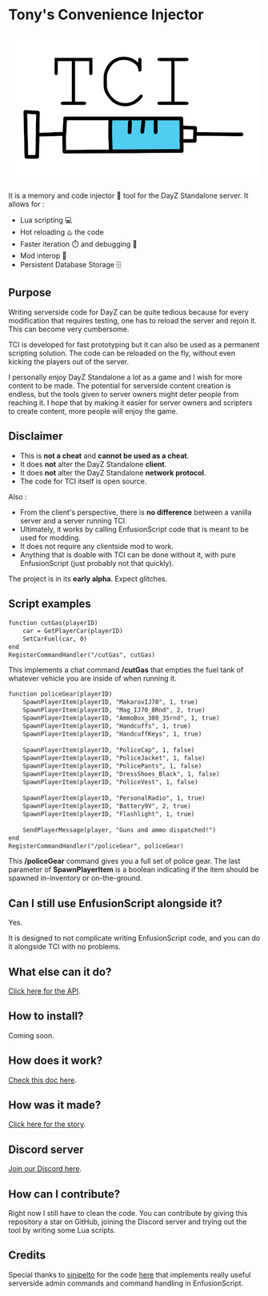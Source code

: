 # Tony's Convenience Injector

![TCI LOGO](docfiles/tci.png)

It is a memory and code injector 💉 tool for the DayZ Standalone server. It allows for :

+ Lua scripting 💻
+ Hot reloading ♨️ the code
+ Faster iteration ⏱️ and debugging 🐛
+ Mod interop 🔀
+ Persistent Database Storage 🗄️

## Purpose
Writing serverside code for DayZ can be quite tedious because for every modification that requires testing, one has to reload the server and rejoin it. This can become very cumbersome.

TCI is developed for fast prototyping but it can also be used as a permanent scripting solution. The code can be reloaded on the fly, without even kicking the players out of the server.

I personally enjoy DayZ Standalone a lot as a game and I wish for more content to be made. The potential for serverside content creation is endless, but the tools given to server owners might deter people from reaching it. I hope that by making it easier for server owners and scripters to create content, more people will enjoy the game.

## Disclaimer
+ This is **not a cheat** and **cannot be used as a cheat**. 
+ It does **not** alter the DayZ Standalone **client**.
+ It does **not** alter the DayZ Standalone **network protocol**.
+ The code for TCI itself is open source.

Also :
+ From the client's perspective, there is **no difference** between a vanilla server and a server running TCI.
+ Ultimately, it works by calling EnfusionScript code that is meant to be used for modding.
+ It does not require any clientside mod to work.
+ Anything that is doable with TCI can be done without it, with pure EnfusionScript (just probably not that quickly).

The project is in its **early alpha**. Expect glitches.

## Script examples

```
function cutGas(playerID)
	car = GetPlayerCar(playerID)
	SetCarFuel(car, 0)
end
RegisterCommandHandler("/cutGas", cutGas)
```
This implements a chat command **/cutGas** that empties the fuel tank of whatever vehicle you are inside of when running it.

```
function policeGear(playerID)
    SpawnPlayerItem(playerID, "MakarovIJ70", 1, true)
    SpawnPlayerItem(playerID, "Mag_IJ70_8Rnd", 2, true)
    SpawnPlayerItem(playerID, "AmmoBox_380_35rnd", 1, true)
    SpawnPlayerItem(playerID, "Handcuffs", 1, true)
    SpawnPlayerItem(playerID, "HandcuffKeys", 1, true)

    SpawnPlayerItem(playerID, "PoliceCap", 1, false)
    SpawnPlayerItem(playerID, "PoliceJacket", 1, false)
    SpawnPlayerItem(playerID, "PolicePants", 1, false)
    SpawnPlayerItem(playerID, "DressShoes_Black", 1, false)
    SpawnPlayerItem(playerID, "PoliceVest", 1, false)

    SpawnPlayerItem(playerID, "PersonalRadio", 1, true)
    SpawnPlayerItem(playerID, "Battery9V", 2, true)
    SpawnPlayerItem(playerID, "Flashlight", 1, true)
    
    SendPlayerMessage(player, "Guns and ammo dispatched!")
end
RegisterCommandHandler("/policeGear", policeGear)
```
This **/policeGear** command gives you a full set of police gear. The last parameter of **SpawnPlayerItem** is a boolean indicating if the item should be spawned in-inventory or on-the-ground.


## Can I still use EnfusionScript alongside it?
Yes.

It is designed to not complicate writing EnfusionScript code, and you can do it alongside TCI with no problems.

## What else can it do?
[Click here for the API](docfiles\api.md).

## How to install?
Coming soon.

## How does it work?
[Check this doc here](docfiles\hdiw.md).

## How was it made?
[Click here for the story](docfiles\story.md).

## Discord server
[Join our Discord here](https://discord.gg/3vs8S27kyV).

## How can I contribute?
Right now I still have to clean the code. You can contribute by giving this repository a star on GitHub, joining the Discord server and trying out the tool by writing some Lua scripts.

## Credits

Special thanks to [sinipelto](https://github.com/sinipelto) for the code [here](https://github.com/sinipelto/dayz-scripts) that implements really useful serverside admin commands and command handling in EnfusionScript.
